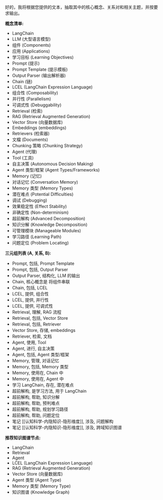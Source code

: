 好的，我将根据您提供的文本，抽取其中的核心概念、关系对和相关主题，并按要求输出。

**概念清单:**

*   LangChain
*   LLM (大型语言模型)
*   组件 (Components)
*   应用 (Applications)
*   学习目标 (Learning Objectives)
*   Prompt (提示)
*   Prompt Template (提示模板)
*   Output Parser (输出解析器)
*   Chain (链)
*   LCEL (LangChain Expression Language)
*   组合性 (Composability)
*   并行性 (Parallelism)
*   可调式性 (Debuggability)
*   Retrieval (检索)
*   RAG (Retrieval Augmented Generation)
*   Vector Store (向量数据库)
*   Embeddings (embeddings)
*   Retrievers (检索器)
*   文檔 (Documents)
*   Chunking 策略 (Chunking Strategy)
*   Agent (代理)
*   Tool (工具)
*   自主决策 (Autonomous Decision Making)
*   Agent 类型/框架 (Agent Types/Frameworks)
*   Memory (记忆)
*   对话记忆 (Conversation Memory)
*   Memory 类型 (Memory Types)
*   潜在难点 (Potential Difficulties)
*   调试 (Debugging)
*   效果稳定性 (Effect Stability)
*   非确定性 (Non-determinism)
*   超前解构 (Advanced Decomposition)
*   知识分解 (Knowledge Decomposition)
*   可管理模块 (Manageable Modules)
*   学习路径 (Learning Path)
*   问题定位 (Problem Locating)

**三元组列表 (A, 关系, B):**

*   Prompt, 包括, Prompt Template
*   Prompt, 包括, Output Parser
*   Output Parser, 结构化, LLM 的输出
*   Chain, 核心概念是 将组件串联
*   Chain, 包括, LCEL
*   LCEL, 提供, 组合性
*   LCEL, 提供, 并行性
*   LCEL, 提供, 可调式性
*   Retrieval, 理解, RAG 流程
*   Retrieval, 包括, Vector Store
*   Retrieval, 包括, Retriever
*   Vector Store, 存储, embeddings
*   Retriever, 检索, 文档
*   Agent, 使用, Tool
*   Agent, 进行, 自主决策
*   Agent, 包括, Agent 类型/框架
*   Memory, 管理, 对话记忆
*   Memory, 包括, Memory 类型
*   Memory, 使用在, Chain 中
*   Memory, 使用在, Agent 中
*   学习 LangChain, 存在, 潜在难点
*   超前解构, 是学习方法, 用于 LangChain
*   超前解构, 帮助, 知识分解
*   超前解构, 帮助, 预判难点
*   超前解构, 帮助, 规划学习路径
*   超前解构, 帮助, 问题定位
*   笔记 [[认知科学-内隐知识-隐形维度]], 涉及, 问题解构
*   笔记 [[认知科学-内隐知识-隐形维度]], 涉及, 跨域知识图谱

**推荐知识图谱节点:**

*   LangChain
*   Retrieval
*   Agent
*   LCEL (LangChain Expression Language)
*   RAG (Retrieval Augmented Generation)
*   Vector Store (向量数据库)
*   Agent 类型 (Agent Type)
*   Memory 类型 (Memory Type)
*   知识图谱 (Knowledge Graph)
